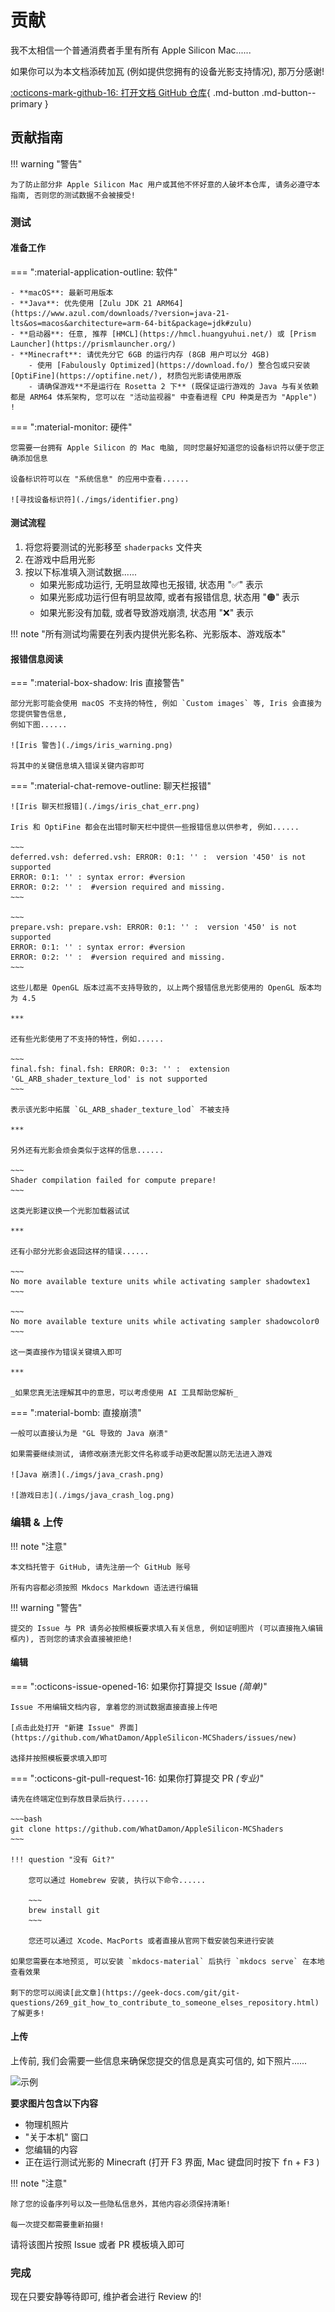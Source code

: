 # 贡献

我不太相信一个普通消费者手里有所有 Apple Silicon Mac......

如果你可以为本文档添砖加瓦 (例如提供您拥有的设备光影支持情况), 那万分感谢!

[:octicons-mark-github-16: 打开文档 GitHub 仓库](https://github.com/WhatDamon/AppleSilicon-MCShaders){ .md-button .md-button--primary }

## 贡献指南

!!! warning "警告"

    为了防止部分非 Apple Silicon Mac 用户或其他不怀好意的人破坏本仓库, 请务必遵守本指南, 否则您的测试数据不会被接受!

### 测试

#### 准备工作

=== ":material-application-outline: 软件"

    - **macOS**: 最新可用版本
    - **Java**: 优先使用 [Zulu JDK 21 ARM64](https://www.azul.com/downloads/?version=java-21-lts&os=macos&architecture=arm-64-bit&package=jdk#zulu)
    - **启动器**: 任意, 推荐 [HMCL](https://hmcl.huangyuhui.net/) 或 [Prism Launcher](https://prismlauncher.org/)
    - **Minecraft**: 请优先分它 6GB 的运行内存 (8GB 用户可以分 4GB)
        - 使用 [Fabulously Optimized](https://download.fo/) 整合包或只安装 [OptiFine](https://optifine.net/), 材质包光影请使用原版
        - 请确保游戏**不是运行在 Rosetta 2 下** (既保证运行游戏的 Java 与有关依赖都是 ARM64 体系架构, 您可以在 "活动监视器" 中查看进程 CPU 种类是否为 "Apple") !

=== ":material-monitor: 硬件"

    您需要一台拥有 Apple Silicon 的 Mac 电脑, 同时您最好知道您的设备标识符以便于您正确添加信息

    设备标识符可以在 "系统信息" 的应用中查看......

    ![寻找设备标识符](./imgs/identifier.png)

#### 测试流程

1. 将您将要测试的光影移至 `shaderpacks` 文件夹
2. 在游戏中启用光影
3. 按以下标准填入测试数据......
    - 如果光影成功运行, 无明显故障也无报错, 状态用 "✅" 表示
    - 如果光影成功运行但有明显故障, 或者有报错信息, 状态用 "🟠" 表示
    - 如果光影没有加载, 或者导致游戏崩溃, 状态用 "❌" 表示

!!! note "所有测试均需要在列表内提供光影名称、光影版本、游戏版本"

#### 报错信息阅读

=== ":material-box-shadow: Iris 直接警告"

    部分光影可能会使用 macOS 不支持的特性, 例如 `Custom images` 等, Iris 会直接为您提供警告信息,
    例如下图......

    ![Iris 警告](./imgs/iris_warning.png)

    将其中的关键信息填入错误关键内容即可

=== ":material-chat-remove-outline: 聊天栏报错"

    ![Iris 聊天栏报错](./imgs/iris_chat_err.png)

    Iris 和 OptiFine 都会在出错时聊天栏中提供一些报错信息以供参考, 例如......

    ~~~
    deferred.vsh: deferred.vsh: ERROR: 0:1: '' :  version '450' is not supported
    ERROR: 0:1: '' : syntax error: #version
    ERROR: 0:2: '' :  #version required and missing.
    ~~~

    ~~~
    prepare.vsh: prepare.vsh: ERROR: 0:1: '' :  version '450' is not supported
    ERROR: 0:1: '' : syntax error: #version
    ERROR: 0:2: '' :  #version required and missing.
    ~~~

    这些儿都是 OpenGL 版本过高不支持导致的, 以上两个报错信息光影使用的 OpenGL 版本均为 4.5

    ***

    还有些光影使用了不支持的特性，例如......

    ~~~
    final.fsh: final.fsh: ERROR: 0:3: '' :  extension 'GL_ARB_shader_texture_lod' is not supported
    ~~~

    表示该光影中拓展 `GL_ARB_shader_texture_lod` 不被支持

    ***

    另外还有光影会烦会类似于这样的信息......

    ~~~
    Shader compilation failed for compute prepare!
    ~~~

    这类光影建议换一个光影加载器试试

    ***

    还有小部分光影会返回这样的错误......

    ~~~
    No more available texture units while activating sampler shadowtex1
    ~~~

    ~~~
    No more available texture units while activating sampler shadowcolor0
    ~~~

    这一类直接作为错误关键填入即可

    ***

    _如果您真无法理解其中的意思，可以考虑使用 AI 工具帮助您解析_


=== ":material-bomb: 直接崩溃"

    一般可以直接认为是 "GL 导致的 Java 崩溃"

    如果需要继续测试, 请修改崩溃光影文件名称或手动更改配置以防无法进入游戏

    ![Java 崩溃](./imgs/java_crash.png)

    ![游戏日志](./imgs/java_crash_log.png)

### 编辑 & 上传

!!! note "注意"
    
    本文档托管于 GitHub, 请先注册一个 GitHub 账号

    所有内容都必须按照 Mkdocs Markdown 语法进行编辑

!!! warning "警告"

    提交的 Issue 与 PR 请务必按照模板要求填入有关信息, 例如证明图片 (可以直接拖入编辑框内), 否则您的请求会直接被拒绝!

#### 编辑

=== ":octicons-issue-opened-16: 如果你打算提交 Issue *(简单)*"

    Issue 不用编辑文档内容, 拿着您的测试数据直接直接上传吧
    
    [点击此处打开 "新建 Issue" 界面](https://github.com/WhatDamon/AppleSilicon-MCShaders/issues/new)

    选择并按照模板要求填入即可

=== ":octicons-git-pull-request-16: 如果你打算提交 PR *(专业)*"

    请先在终端定位到存放目录后执行......

    ~~~bash
    git clone https://github.com/WhatDamon/AppleSilicon-MCShaders
    ~~~

    !!! question "没有 Git?"

        您可以通过 Homebrew 安装, 执行以下命令......

        ~~~
        brew install git
        ~~~

        您还可以通过 Xcode、MacPorts 或者直接从官网下载安装包来进行安装

    如果您需要在本地预览, 可以安装 `mkdocs-material` 后执行 `mkdocs serve` 在本地查看效果

    剩下的您可以阅读[此文章](https://geek-docs.com/git/git-questions/269_git_how_to_contribute_to_someone_elses_repository.html)了解更多!

#### 上传

上传前, 我们会需要一些信息来确保您提交的信息是真实可信的, 如下照片......

![示例](./imgs/shot_example.jpg)

__要求图片包含以下内容__

- 物理机照片
- "关于本机" 窗口
- 您编辑的内容
- 正在运行测试光影的 Minecraft (打开 F3 界面, Mac 键盘同时按下 <kbd>fn</kbd> + <kbd>F3</kbd> )

!!! note "注意"

    除了您的设备序列号以及一些隐私信息外，其他内容必须保持清晰!
    
    每一次提交都需要重新拍摄!

请将该图片按照 Issue 或者 PR 模板填入即可

### 完成

现在只要安静等待即可, 维护者会进行 Review 的!